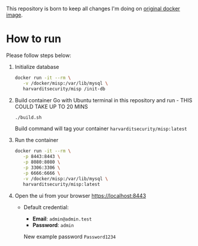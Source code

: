 This repository is born to keep all changes I'm doing on [original docker image](https://github.com/harvard-itsecurity/docker-misp).

# How to run

Please follow steps below:

1. Initialize database
   ```bash
   docker run -it --rm \
      -v /docker/misp:/var/lib/mysql \
      harvarditsecurity/misp /init-db
   ```

2. Build container
   Go with Ubuntu terminal in this repository and run - THIS COULD TAKE UP TO 20 MINS
   ```bash
   ./build.sh
   ```
   Build command will tag your container `harvarditsecurity/misp:latest`

3. Run the container
   ```bash
   docker run -it --rm \
      -p 8443:8443 \
      -p 8080:8080 \
      -p 3306:3306 \
      -p 6666:6666 \
      -v /docker/misp:/var/lib/mysql \
      harvarditsecurity/misp:latest
   ```

4. Open the ui from your browser [https://localhost:8443](https://localhost:8443)
   - Default credential:
     - **Email**: `admin@admin.test`
     - **Password**: `admin`
   
     New example password `Password1234`